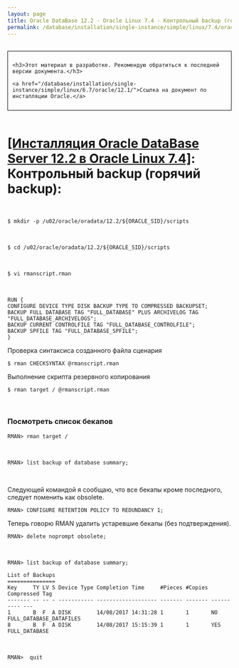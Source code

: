 ```yaml
---
layout: page
title: Oracle DataBase 12.2 - Oracle Linux 7.4 - Контрольный backup (горячий backup)
permalink: /database/installation/single-instance/simple/linux/7.4/oracle/12.2/oracle-final-hot-backup/
---
```


<br/>

<div style="padding:10px; border:thin solid black;">

	<h3>Этот материал в разработке. Рекомендую обратиться к последней версии документа.</h3>

    <a href="/database/installation/single-instance/simple/linux/6.7/oracle/12.1/">Ссылка на документ по инсталляции Oracle.</a>

</div>

<br/>

# <a href="/database/installation/single-instance/simple/linux/7.4/oracle/12.2/">[Инсталляция Oracle DataBase Server 12.2 в Oracle Linux 7.4]</a>: Контрольный backup (горячий backup):


<br/>

	$ mkdir -p /u02/oracle/oradata/12.2/${ORACLE_SID}/scripts

<br/>

	$ cd /u02/oracle/oradata/12.2/${ORACLE_SID}/scripts



<br/>

	$ vi rmanscript.rman


<br/>

	RUN {
	CONFIGURE DEVICE TYPE DISK BACKUP TYPE TO COMPRESSED BACKUPSET;
	BACKUP FULL DATABASE TAG "FULL_DATABASE" PLUS ARCHIVELOG TAG "FULL_DATABASE_ARCHIVELOGS";
	BACKUP CURRENT CONTROLFILE TAG "FULL_DATABASE_CONTROLFILE";
	BACKUP SPFILE TAG "FULL_DATABASE_SPFILE";
	}

Проверка синтаксиса созданного файла сценария


	$ rman CHECKSYNTAX @rmanscript.rman

Выполнение скрипта резервного копирования


	$ rman target / @rmanscript.rman



<br/>

### Посмотреть список бекапов

	RMAN> rman target /


<br/>

	RMAN> list backup of database summary;

<br/>

Следующей командой я сообщаю, что все бекапы кроме последного, следует поменить как obsolete.


	RMAN> CONFIGURE RETENTION POLICY TO REDUNDANCY 1;


Теперь говорю RMAN удалить устаревшие бекапы (без подтверждения).


	RMAN> delete noprompt obsolete;

<br/>

	RMAN> list backup of database summary;

    List of Backups
    ===============
    Key     TY LV S Device Type Completion Time     #Pieces #Copies Compressed Tag
    ------- -- -- - ----------- ------------------- ------- ------- ---------- ---
    1       B  F  A DISK        14/08/2017 14:31:28 1       1       NO         FULL_DATABASE_DATAFILES
    8       B  F  A DISK        14/08/2017 15:15:39 1       1       YES        FULL_DATABASE


<br/>

	RMAN>  quit
